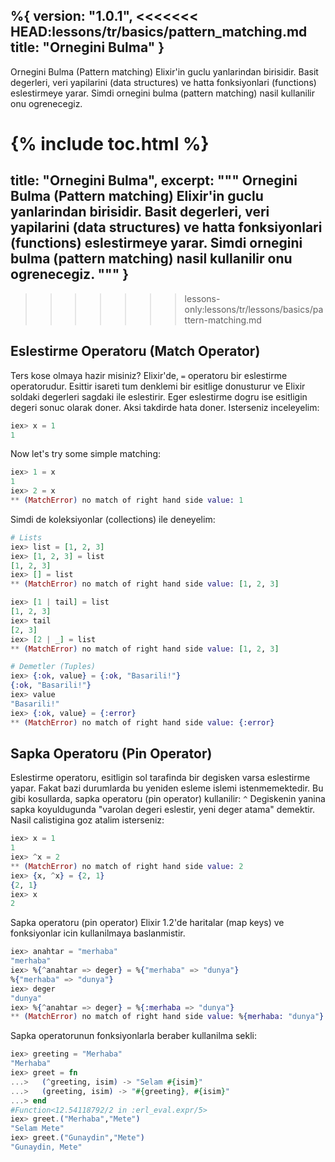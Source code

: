 %{
  version: "1.0.1",
<<<<<<< HEAD:lessons/tr/basics/pattern_matching.md
  title: "Ornegini Bulma"
}
---

Ornegini Bulma (Pattern matching) Elixir'in guclu yanlarindan birisidir. Basit degerleri, veri yapilarini (data structures) ve hatta fonksiyonlari (functions) eslestirmeye yarar. Simdi ornegini bulma (pattern matching) nasil kullanilir onu ogrenecegiz.

{% include toc.html %}
=======
  title: "Ornegini Bulma",
  excerpt: """
  Ornegini Bulma (Pattern matching) Elixir'in guclu yanlarindan birisidir. Basit degerleri, veri yapilarini (data structures) ve hatta fonksiyonlari (functions) eslestirmeye yarar. Simdi ornegini bulma (pattern matching) nasil kullanilir onu ogrenecegiz.
  """
}
---
>>>>>>> lessons-only:lessons/tr/lessons/basics/pattern-matching.md

## Eslestirme Operatoru (Match Operator)

Ters kose olmaya hazir misiniz? Elixir'de, `=` operatoru bir eslestirme operatorudur. Esittir isareti tum denklemi bir esitlige donusturur ve Elixir soldaki degerleri sagdaki ile eslestirir. Eger eslestirme dogru ise esitligin degeri sonuc olarak doner. Aksi takdirde hata doner. Isterseniz inceleyelim:

```elixir
iex> x = 1
1
```

Now let's try some simple matching:

```elixir
iex> 1 = x
1
iex> 2 = x
** (MatchError) no match of right hand side value: 1
```

Simdi de koleksiyonlar (collections) ile deneyelim:

```elixir
# Lists
iex> list = [1, 2, 3]
iex> [1, 2, 3] = list
[1, 2, 3]
iex> [] = list
** (MatchError) no match of right hand side value: [1, 2, 3]

iex> [1 | tail] = list
[1, 2, 3]
iex> tail
[2, 3]
iex> [2 | _] = list
** (MatchError) no match of right hand side value: [1, 2, 3]

# Demetler (Tuples)
iex> {:ok, value} = {:ok, "Basarili!"}
{:ok, "Basarili!"}
iex> value
"Basarili!"
iex> {:ok, value} = {:error}
** (MatchError) no match of right hand side value: {:error}
```

## Sapka Operatoru (Pin Operator)

Eslestirme operatoru, esitligin sol tarafinda bir degisken varsa eslestirme yapar. Fakat bazi durumlarda bu yeniden esleme islemi istenmemektedir. Bu gibi kosullarda, sapka operatoru (pin operator) kullanilir: `^`
Degiskenin yanina sapka koyuldugunda "varolan degeri eslestir, yeni deger atama" demektir. Nasil calistigina goz atalim isterseniz:


```elixir
iex> x = 1
1
iex> ^x = 2
** (MatchError) no match of right hand side value: 2
iex> {x, ^x} = {2, 1}
{2, 1}
iex> x
2
```

Sapka operatoru (pin operator) Elixir 1.2'de haritalar (map keys) ve fonksiyonlar icin kullanilmaya baslanmistir.

```elixir
iex> anahtar = "merhaba"
"merhaba"
iex> %{^anahtar => deger} = %{"merhaba" => "dunya"}
%{"merhaba" => "dunya"}
iex> deger
"dunya"
iex> %{^anahtar => deger} = %{:merhaba => "dunya"}
** (MatchError) no match of right hand side value: %{merhaba: "dunya"}
```

Sapka operatorunun fonksiyonlarla beraber kullanilma sekli:

```elixir
iex> greeting = "Merhaba"
"Merhaba"
iex> greet = fn
...>   (^greeting, isim) -> "Selam #{isim}"
...>   (greeting, isim) -> "#{greeting}, #{isim}"
...> end
#Function<12.54118792/2 in :erl_eval.expr/5>
iex> greet.("Merhaba","Mete")
"Selam Mete"
iex> greet.("Gunaydin","Mete")
"Gunaydin, Mete"
```
